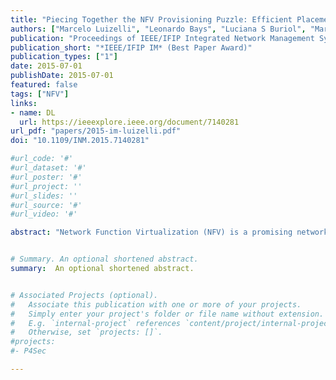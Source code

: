```yaml
---
title: "Piecing Together the NFV Provisioning Puzzle: Efficient Placement and Chaining of Virtual Network Functions"
authors: ["Marcelo Luizelli", "Leonardo Bays", "Luciana S Buriol", "Marinho Barcellos", "Luciano P Gaspary"]
publication: "Proceedings of IEEE/IFIP Integrated Network Management Symposium (IEEE/IFIP IM)"
publication_short: "*IEEE/IFIP IM* (Best Paper Award)"
publication_types: ["1"]
date: 2015-07-01
publishDate: 2015-07-01
featured: false
tags: ["NFV"]
links:
- name: DL
  url: https://ieeexplore.ieee.org/document/7140281
url_pdf: "papers/2015-im-luizelli.pdf"
doi: "10.1109/INM.2015.7140281"

#url_code: '#'
#url_dataset: '#'
#url_poster: '#'
#url_project: ''
#url_slides: ''
#url_source: '#'
#url_video: '#'

abstract: "Network Function Virtualization (NFV) is a promising network architecture concept, in which virtualization technologies are employed to manage networking functions via software as opposed to having to rely on hardware to handle these functions. By shifting dedicated, hardware-based network function processing to software running on commoditized hardware, NFV has the potential to make the provisioning of network functions more flexible and cost-effective, to mention just a few anticipated benefits. Despite consistent initial efforts to make NFV a reality, little has been done towards efficiently placing virtual network functions and deploying service function chains (SFC). With respect to this particular research problem, it is important to make sure resource allocation is carefully performed and orchestrated, preventing over- or under-provisioning of resources and keeping end-to-end delays comparable to those observed in traditional middlebox-based networks. In this paper, we formalize the network function placement and chaining problem and propose an Integer Linear Programming (ILP) model to solve it. Additionally, in order to cope with large infrastructures, we propose a heuristic procedure for efficiently guiding the ILP solver towards feasible, near-optimal solutions. Results show that the proposed model leads to a reduction of up to 25% in end-to-end delays (in comparison to chainings observed in traditional infrastructures) and an acceptable resource over-provisioning limited to 4%. Further, we demonstrate that our heuristic approach is able to find solutions that are very close to optimality while delivering results in a timely manner."


# Summary. An optional shortened abstract.
summary:  An optional shortened abstract.


# Associated Projects (optional).
#   Associate this publication with one or more of your projects.
#   Simply enter your project's folder or file name without extension.
#   E.g. `internal-project` references `content/project/internal-project/index.md`.
#   Otherwise, set `projects: []`.
#projects:
#- P4Sec

---
```









